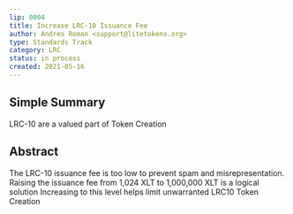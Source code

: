 ```yaml
---
lip: 0004
title: Increase LRC-10 Issuance Fee
author: Andres Roman <support@litetokens.org>
type: Standards Track
category: LRC
status: in process
created: 2021-05-16
---
```

## Simple Summary

LRC-10 are a valued part of Token Creation

## Abstract

The LRC-10 issuance fee is too low to prevent spam and misrepresentation.
Raising the issuance fee from 1,024 XLT to 1,000,000 XLT is a logical solution
Increasing to this level helps limit unwarranted LRC10 Token Creation
